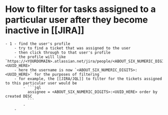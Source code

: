# How to filter for tasks assigned to a particular user after they become inactive in [[JIRA]]
	- 1 - find the user's profile
		- try to find a ticket that was assigned to the user
		- then click through to that user's profile
		- the profile will like `https://<YOURDOMAIN>.atlassian.net/jira/people/<ABOUT_SIX_NUMERIC_DIGITS>:<UUID_HERE>`
		- here the username is now `<ABOUT_SIX_NUMERIC_DIGITS>:<UUID_HERE>` for the purposes of filtering
		- for example, the [[JIRA/JQL]] to filter for the tickets assigned to this particular user would be
			- ```jql
			  assignee = <ABOUT_SIX_NUMERIC_DIGITS>:<UUID_HERE> order by created DESC
			  ```
			-
		-